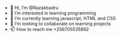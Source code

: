 - 👋 Hi, I’m @Razakbadru
- 👀 I’m interested in learning programming
- 🌱 I’m currently learning javascript, HTML and CSS 
- 💞️ I’m looking to collaborate on learning projects
- 📫 How to reach me +256705535892

<!---
Razakbadru/Razakbadru is a ✨ special ✨ repository because its `README.md` (this file) appears on your GitHub profile.
You can click the Preview link to take a look at your changes.
--->

